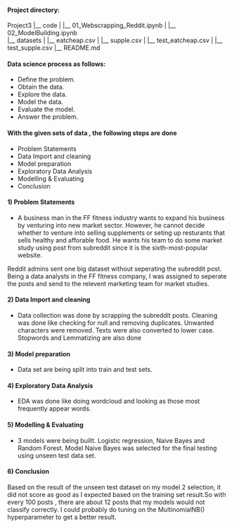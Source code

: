 
#### Project directory:
Project3
|__ code 
|   |__ 01_Webscrapping_Reddit.ipynb
|   |__ 02_ModelBuilding.ipynb   
|__ datasets
|   |__ eatcheap.csv
|   |__ supple.csv
|   |__ test_eatcheap.csv
|   |__ test_supple.csv 
|__ README.md



#### Data science process as follows:
- Define the problem.
- Obtain the data.
- Explore the data.
- Model the data.
- Evaluate the model.
- Answer the problem.



#### With the given sets of data , the following steps are done
- Problem Statements
- Data Import and cleaning
- Model preparation
- Exploratory Data Analysis 
- Modelling & Evaluating
- Conclusion



#### 1) Problem Statements
- A business man in the FF fitness industry wants to expand his business by venturing into new market sector. However, he cannot decide whether to venture into selling supplements or seting up resturants that sells healthy and afforable food. He wants his team to do some market study using post from subreddit since it is the sixth-most-popular website.

Reddit admins sent one big dataset without seperating the subreddit post. Being a data analysts in the FF fitness company, I was assigned to seperate the posts and send to the relevent marketing team for market studies.
    

#### 2) Data Import and cleaning
- Data collection was done by scrapping the subreddit posts. Cleaning was done like checking for null and removing duplicates. Unwanted characters were removed. Texts were also converted to lower case. Stopwords and Lemmatizing are also done


#### 3) Model preparation
- Data set are being split into train and test sets.


#### 4) Exploratory Data Analysis 
- EDA was done like doing wordcloud and looking as those most frequently appear words.


#### 5) Modelling & Evaluating
- 3 models were being buillt. Logistic regression, Naive Bayes and Random Forest. Model Naive Bayes was selected for the final testing using unseen test data set.


#### 6) Conclusion
Based on the result of the unseen test dataset on my model 2 selection, it did not score as good as I expected based on the training set result.So with every 100 posts , there are about 12 posts that my models would not classify correctly. 
I could probably do tuning on the MultinomialNB() hyperparameter to get a better result.


